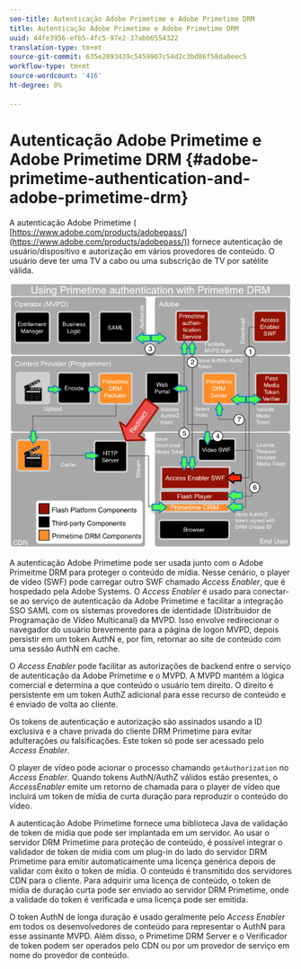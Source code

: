 ```yaml
---
seo-title: Autenticação Adobe Primetime e Adobe Primetime DRM
title: Autenticação Adobe Primetime e Adobe Primetime DRM
uuid: 44fe3956-efb5-4fc5-97e2-37abb6554322
translation-type: tm+mt
source-git-commit: 635e2893439c5459907c54d2c3bd86f58da0eec5
workflow-type: tm+mt
source-wordcount: '416'
ht-degree: 0%

---
```



# Autenticação Adobe Primetime e Adobe Primetime DRM {#adobe-primetime-authentication-and-adobe-primetime-drm}

A autenticação Adobe Primetime ( [https://www.adobe.com/products/adobepass/](https://www.adobe.com/products/adobepass/)) fornece autenticação de usuário/dispositivo e autorização em vários provedores de conteúdo. O usuário deve ter uma TV a cabo ou uma subscrição de TV por satélite válida.

<!--<a id="fig_cln_bc2_44"></a>-->

![](assets/AdobePass_web.png)

A autenticação Adobe Primetime pode ser usada junto com o Adobe Primeitme DRM para proteger o conteúdo de mídia. Nesse cenário, o player de vídeo (SWF) pode carregar outro SWF chamado *Access Enabler*, que é hospedado pela Adobe Systems. O *Access Enabler* é usado para conectar-se ao serviço de autenticação da Adobe Primetime e facilitar a integração SSO SAML com os sistemas provedores de identidade (Distribuidor de Programação de Vídeo Multicanal) da MVPD. Isso envolve redirecionar o navegador do usuário brevemente para a página de logon MVPD, depois persistir em um token AuthN e, por fim, retornar ao site de conteúdo com uma sessão AuthN em cache.

O *Access Enabler* pode facilitar as autorizações de backend entre o serviço de autenticação da Adobe Primetime e o MVPD. A MVPD mantém a lógica comercial e determina a que conteúdo o usuário tem direito. O direito é persistente em um token AuthZ adicional para esse recurso de conteúdo e é enviado de volta ao cliente.

Os tokens de autenticação e autorização são assinados usando a ID exclusiva e a chave privada do cliente DRM Primetime para evitar adulterações ou falsificações. Este token só pode ser acessado pelo *Access Enabler*.

O player de vídeo pode acionar o processo chamando `getAuthorization` no *Access Enabler*. Quando tokens AuthN/AuthZ válidos estão presentes, o *AccessEnabler* emite um retorno de chamada para o player de vídeo que incluirá um token de mídia de curta duração para reproduzir o conteúdo do vídeo.

A autenticação Adobe Primetime fornece uma biblioteca Java de validação de token de mídia que pode ser implantada em um servidor. Ao usar o servidor DRM Primetime para proteção de conteúdo, é possível integrar o validador de token de mídia com um plug-in do lado do servidor DRM Primetime para emitir automaticamente uma licença genérica depois de validar com êxito o token de mídia. O conteúdo é transmitido dos servidores CDN para o cliente. Para adquirir uma licença de conteúdo, o token de mídia de duração curta pode ser enviado ao servidor DRM Primetime, onde a validade do token é verificada e uma licença pode ser emitida.

O token AuthN de longa duração é usado geralmente pelo *Access Enabler* em todos os desenvolvedores de conteúdo para representar o AuthN para esse assinante MVPD. Além disso, o Primetime DRM Server e o Verificador de token podem ser operados pelo CDN ou por um provedor de serviço em nome do provedor de conteúdo.